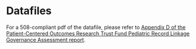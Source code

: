 # Datafiles
For a 508-compliant pdf of the datafile, please refer to [Appendix D of the Patient-Centered Outcomes Research Trust Fund Pediatric Record Linkage Governance Assessment report](https://www.nichd.nih.gov/sites/default/files/inline-files/PCORTF_Ped_Rec_Linkage_Gov_Assessment_Appendices_D-E.pdf).
